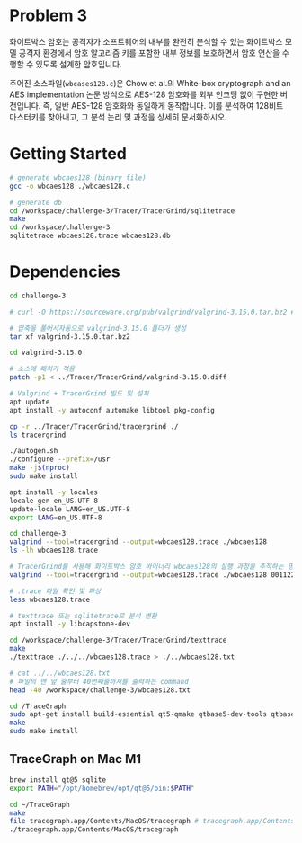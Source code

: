 # Problem 3

화이트박스 암호는 공격자가 소프트웨어의 내부를 완전히 분석할 수 있는 화이트박스 모델 공격자 환경에서 암호 알고리즘 키를 포함한 내부 정보를 보호하면서 암호 연산을 수행할 수 있도록 설계한 암호입니다.

주어진 소스파일(`wbcases128.c`)은 Chow et al.의 White-box cryptograph and an AES implementation 논문 방식으로 AES-128 암호화를 외부 인코딩 없이 구현한 버전입니다. 즉, 일반 AES-128 암호화와 동일하게 동작합니다. 이를 분석하여 128비트 마스터키를 찾아내고, 그 분석 논리 및 과정을 상세히 문서화하시오.

# Getting Started

```bash
# generate wbcaes128 (binary file)
gcc -o wbcaes128 ./wbcaes128.c

# generate db
cd /workspace/challenge-3/Tracer/TracerGrind/sqlitetrace
make
cd /workspace/challenge-3
sqlitetrace wbcaes128.trace wbcaes128.db
```

# Dependencies

```bash
cd challenge-3

# curl -O https://sourceware.org/pub/valgrind/valgrind-3.15.0.tar.bz2 # Valgrind 3.15.0 공식 소스 압축 파일을 다운

# 압축을 풀어서자동으로 valgrind-3.15.0 폴더가 생성
tar xf valgrind-3.15.0.tar.bz2

cd valgrind-3.15.0

# 소스에 패치가 적용
patch -p1 < ../Tracer/TracerGrind/valgrind-3.15.0.diff

# Valgrind + TracerGrind 빌드 및 설치
apt update
apt install -y autoconf automake libtool pkg-config

cp -r ../Tracer/TracerGrind/tracergrind ./
ls tracergrind

./autogen.sh
./configure --prefix=/usr
make -j$(nproc)
sudo make install

apt install -y locales
locale-gen en_US.UTF-8
update-locale LANG=en_US.UTF-8
export LANG=en_US.UTF-8
```

```bash
cd challenge-3
valgrind --tool=tracergrind --output=wbcaes128.trace ./wbcaes128
ls -lh wbcaes128.trace

# TracerGrind를 사용해 화이트박스 암호 바이너리 wbcaes128의 실행 과정을 추적하는 명령어
valgrind --tool=tracergrind --output=wbcaes128.trace ./wbcaes128 00112233445566778899aabbccddeeff

# .trace 파일 확인 및 파싱
less wbcaes128.trace

# texttrace 또는 sqlitetrace로 분석 변환
apt install -y libcapstone-dev

cd /workspace/challenge-3/Tracer/TracerGrind/texttrace
make
./texttrace ./../../wbcaes128.trace > ./../wbcaes128.txt

# cat ../../wbcaes128.txt
# 파일의 맨 앞 줄부터 40번째줄까지를 출력하는 command
head -40 /workspace/challenge-3/wbcaes128.txt
```

```bash
cd /TraceGraph
sudo apt-get install build-essential qt5-qmake qtbase5-dev-tools qtbase5-dev libsqlite3-dev
make
sudo make install

```

## TraceGraph on Mac M1

```bash
brew install qt@5 sqlite
export PATH="/opt/homebrew/opt/qt@5/bin:$PATH"
```

```bash
cd ~/TraceGraph
make
file tracegraph.app/Contents/MacOS/tracegraph # tracegraph.app/Contents/MacOS/tracegraph: Mach-O 64-bit executable arm64
./tracegraph.app/Contents/MacOS/tracegraph
```
